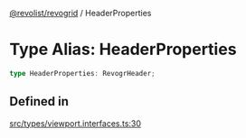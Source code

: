 [@revolist/revogrid](README.md) / HeaderProperties

# Type Alias: HeaderProperties

```ts
type HeaderProperties: RevogrHeader;
```

## Defined in

[src/types/viewport.interfaces.ts:30](https://github.com/revolist/revogrid/blob/c3fbdc69076950cb371c4e48faf1a5d5a21237f4/src/types/viewport.interfaces.ts#L30)
